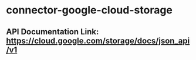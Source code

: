 # connector-google-cloud-storage

## API Documentation Link: https://cloud.google.com/storage/docs/json_api/v1

